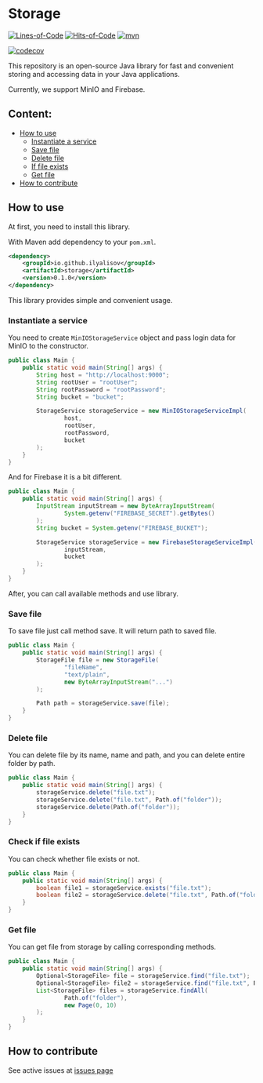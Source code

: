# Storage

[![Lines-of-Code](https://tokei.rs/b1/github/ilyalisov/storage)](https://github.com/ilyalisov/storage)
[![Hits-of-Code](https://hitsofcode.com/github/ilyalisov/storage?branch=master)](https://hitsofcode.com/github/ilyalisov/storage/view?branch=master)
[![mvn](https://github.com/ilyalisov/storage/actions/workflows/maven-build.yml/badge.svg)](https://github.com/ilyalisov/storage/actions/workflows/maven-build.yml)

[![codecov](https://codecov.io/gh/IlyaLisov/storage/graph/badge.svg?token=OJR6TFQ2qr)](https://codecov.io/gh/IlyaLisov/storage)

This repository is an open-source Java library for fast and convenient storing
and accessing data in your Java applications.

Currently, we support MinIO and Firebase.

## Content:

* [How to use](#how-to-use)
    * [Instantiate a service](#instantiate-a-service)
    * [Save file](#save-file)
    * [Delete file](#delete-file)
    * [If file exists](#check-if-file-exists)
    * [Get file](#get-file)
* [How to contribute](#how-to-contribute)

## How to use

At first, you need to install this library.

With Maven add dependency to your `pom.xml`.

```xml
<dependency>
    <groupId>io.github.ilyalisov</groupId>
    <artifactId>storage</artifactId>
    <version>0.1.0</version>
</dependency>
```

This library provides simple and convenient usage.

### Instantiate a service

You need to create `MinIOStorageService` object and pass login data for MinIO
to the constructor.

```java
public class Main {
    public static void main(String[] args) {
        String host = "http://localhost:9000";
        String rootUser = "rootUser";
        String rootPassword = "rootPassword";
        String bucket = "bucket";

        StorageService storageService = new MinIOStorageServiceImpl(
                host,
                rootUser,
                rootPassword,
                bucket
        );
    }
}
```

And for Firebase it is a bit different.

```java
public class Main {
    public static void main(String[] args) {
        InputStream inputStream = new ByteArrayInputStream(
                System.getenv("FIREBASE_SECRET").getBytes()
        );
        String bucket = System.getenv("FIREBASE_BUCKET");

        StorageService storageService = new FirebaseStorageServiceImpl(
                inputStream,
                bucket
        );
    }
}
```

After, you can call available methods and use library.

### Save file

To save file just call method save. It will return path to saved file.

```java
public class Main {
    public static void main(String[] args) {
        StorageFile file = new StorageFile(
                "fileName",
                "text/plain",
                new ByteArrayInputStream("...")
        );

        Path path = storageService.save(file);
    }
}
```

### Delete file

You can delete file by its name, name and path, and you can delete entire folder
by path.

```java
public class Main {
    public static void main(String[] args) {
        storageService.delete("file.txt");
        storageService.delete("file.txt", Path.of("folder"));
        storageService.delete(Path.of("folder"));
    }
}
```

### Check if file exists

You can check whether file exists or not.

```java
public class Main {
    public static void main(String[] args) {
        boolean file1 = storageService.exists("file.txt");
        boolean file2 = storageService.delete("file.txt", Path.of("folder"));
    }
}
```

### Get file

You can get file from storage by calling corresponding methods.

```java
public class Main {
    public static void main(String[] args) {
        Optional<StorageFile> file = storageService.find("file.txt");
        Optional<StorageFile> file2 = storageService.find("file.txt", Path.of("folder"));
        List<StorageFile> files = storageService.findAll(
                Path.of("folder"),
                new Page(0, 10)
        );
    }
}
```

## How to contribute

See active issues at [issues page](https://github.com/ilyalisov/storage/issues)

